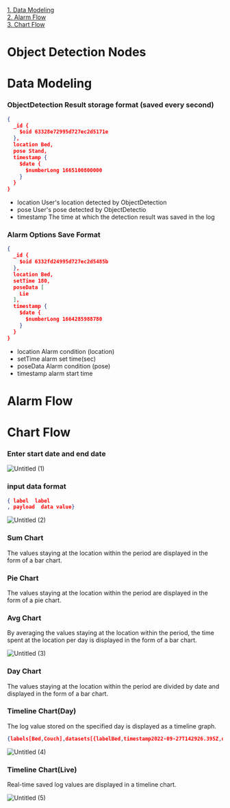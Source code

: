 [1. Data Modeling](#Data-Modeling)  
[2. Alarm Flow](#Alarm-Flow)  
[3. Chart Flow](#Chart-Flow) 


# Object Detection Nodes

# Data Modeling

### ObjectDetection Result storage format (saved every second)

```json
{
  _id {
    $oid 63328e72995d727ec2d5171e
  },
  location Bed, 
  pose Stand,
  timestamp {
    $date {
      $numberLong 1665100800000
    }
  }
}
```

- location User's location detected by ObjectDetection
- pose User's pose detected by ObjectDetectio
- timestamp The time at which the detection result was saved in the log

### Alarm Options Save Format

```json
{
  _id {
    $oid 6332fd24995d727ec2d5485b
  },
  location Bed,
  setTime 180,
  poseData [
    Lie
  ],
  timestamp {
    $date {
      $numberLong 1664285988780
    }
  }
}
```

- location Alarm condition (location)
- setTime alarm set time(sec)
- poseData Alarm condition (pose)
- timestamp alarm start time

# Alarm Flow 


# Chart Flow



### Enter start date and end date

![Untitled (1)](httpsuser-images.githubusercontent.com67916174192566343-fbb107a9-e972-4eba-b273-0e202868238c.png)

### input data format

```json
{ label  label
, payload  data value}
```

![Untitled (2)](httpsuser-images.githubusercontent.com67916174192566492-be507666-b4e0-44b8-a075-e89350244056.png)

### Sum Chart

The values staying at the location within the period are displayed in the form of a bar chart.

### Pie Chart

The values staying at the location within the period are displayed in the form of a pie chart.

### Avg Chart

By averaging the values staying at the location within the period, the time spent at the location per day is displayed in the form of a bar chart.

![Untitled (3)](httpsuser-images.githubusercontent.com67916174192566609-9c445d51-f01e-4209-80e0-ab6544a6be7e.png)

### Day Chart

The values staying at the location within the period are divided by date and displayed in the form of a bar chart.

### Timeline Chart(Day)

The log value stored on the specified day is displayed as a timeline graph.

```json
{labels[Bed,Couch],datasets[{labelBed,timestamp2022-09-27T142926.395Z,data[[2022-11-06T180200.000Z,2022-11-06T182200.000Z,#FF6633],[2022-11-06T184200.000Z,2022-11-06T190100.000Z,#FF6633]]},{labelCouch,timestamp2022-09-27T142926.395Z,data[[2022-11-06T182200.000Z,2022-11-06T184200.000Z,#5DA5DA]]}]}
```

![Untitled (4)](httpsuser-images.githubusercontent.com67916174192567130-0d7f5690-f19c-45ce-af07-4933758e4c8c.png)

### Timeline Chart(Live)

Real-time saved log values are displayed in a timeline chart.


![Untitled (5)](httpsuser-images.githubusercontent.com67916174192567188-f7c809f1-8183-4d47-a195-412fde022725.png)
